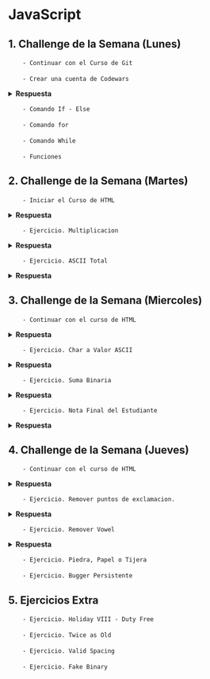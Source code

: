 # JavaScript

## 1. Challenge de la Semana (Lunes)

        - Continuar con el Curso de Git

        - Crear una cuenta de Codewars

<details><summary><strong>Respuesta</strong></summary>

![Usuario en CodeWars](CuentaCodewars.jpg)

</details>

        - Comando If - Else

        - Comando for

        - Comando While

        - Funciones

## 2. Challenge de la Semana (Martes)

        - Iniciar el Curso de HTML

<details><summary><strong>Respuesta</strong></summary>

![Inicio del Curso HTML](CursoHTMLIntro.jpg)

</details>

        - Ejercicio. Multiplicacion

<details><summary><strong>Respuesta</strong></summary>

```JavaScript

function multiply(a, b){
  //Se modifico la funcion para que regresara el resultado de la multiplicacion.
  return (a * b);
}

```

</details>

        - Ejercicio. ASCII Total

<details><summary><strong>Respuesta</strong></summary>

```JavaScript

function uniTotal (string) {
// Convirtiendo de String a Codigo ASCII
  let Cadena = 0;
  
  if (string != "")
    for (let i=0; i<string.length; i++) {
      Cadena = Cadena + string.charCodeAt(i);
    }
    
  return Cadena;
}

```

</details>

## 3. Challenge de la Semana (Miercoles)

        - Continuar con el curso de HTML

<details><summary><strong>Respuesta</strong></summary>

![Continuacion Curso HTML](CursoHTMLVSCode.jpg)

</details>

        - Ejercicio. Char a Valor ASCII

<details><summary><strong>Respuesta</strong></summary>

```JavaScript

function getChar(c){
  // Funcion para convertir un valor entero a Codigo ASCII
  
  caracter = String.fromCharCode(c);
  return caracter;
}

```

</details>

        - Ejercicio. Suma Binaria

<details><summary><strong>Respuesta</strong></summary>

```JavaScript

function addBinary(a,b) {
  var resultado = (a + b);
  var cadena = '';
  var cadena2 = '';
  
  do {
     residuo = (resultado % 2);
     cadena = cadena + residuo;
     resultado = Math.trunc(resultado/2);
  } while (resultado !== 0);
  
  for (var i=cadena.length - 1; i >= 0; i--) {
    cadena2 = cadena2 + cadena[i];
  }
  return cadena2;
}

```
</details>

        - Ejercicio. Nota Final del Estudiante

<details><summary><strong>Respuesta</strong></summary>

```JavaScript

function finalGrade (exam, projects) {
  let nota_final = 0
  
  if ((exam >90) || (projects >10)) {
    nota_final = 100
  } else if ((exam >75) && (projects >=5)) {
    nota_final = 90
  } else if ((exam >50) && (projects >=2)) {
    nota_final = 75
  }   
  return nota_final     // final grade
}

```
</details>

## 4. Challenge de la Semana (Jueves)

        - Continuar con el curso de HTML

<details><summary><strong>Respuesta</strong></summary>

![Continuacion Curso HTML](CursoHTMWebSite.jpg)

</details>

        - Ejercicio. Remover puntos de exclamacion.

<details><summary><strong>Respuesta</strong></summary>

```JavaScript

function remove (string) {  
  string2 = '';
  
  // Verificamos si al menos contiene el simbolo '!' al final de la cadena
  if (string.lastIndexOf("!") == string.length -1 ) {
    ultimo = string.length;
    var i = string.length -1;
    while (i >= 0) {
       if (string[i] == "!") {
         ultimo = i; 
       } else {
           break;
       }
      i--;
    }
    string2 = string.substring(0,ultimo);
  } else {
    string2 = string;
  }
  return string2;
}

```

</details>

        - Ejercicio. Remover Vowel

<details><summary><strong>Respuesta</strong></summary>

```JavaScript

function shortcut(string){
  return string.replace(/[aeiou]/g,'')
}

```

</details>

        - Ejercicio. Piedra, Papel o Tijera

        - Ejercicio. Bugger Persistente

## 5. Ejercicios Extra 

        - Ejercicio. Holiday VIII - Duty Free

        - Ejercicio. Twice as Old

        - Ejercicio. Valid Spacing

        - Ejercicio. Fake Binary
